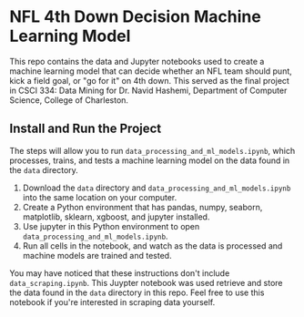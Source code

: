 # NFL 4th Down Decision Machine Learning Model
This repo contains the data and Jupyter notebooks used to create a machine learning model that can decide whether an NFL team should punt, kick a field goal, or "go for it" on 4th down. This served as the final project in CSCI 334: Data Mining for Dr. Navid Hashemi, Department of Computer Science, College of Charleston.

## Install and Run the Project
The steps will allow you to run `data_processing_and_ml_models.ipynb`, which processes, trains, and tests a machine learning model on the data found in the `data` directory.

1. Download the `data` directory and `data_processing_and_ml_models.ipynb` into the same location on your computer.
2. Create a Python environment that has pandas, numpy, seaborn, matplotlib, sklearn, xgboost, and jupyter installed.
3. Use jupyter in this Python environment to open `data_processing_and_ml_models.ipynb`.
4. Run all cells in the notebook, and watch as the data is processed and machine models are trained and tested.

You may have noticed that these instructions don't include `data_scraping.ipynb`. This Juypter notebook was used retrieve and store the data found in the `data` directory in this repo. Feel free to use this notebook if you're interested in scraping data yourself.
